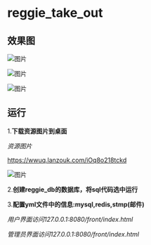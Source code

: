 # reggie_take_out

## 效果图

![图片](D:\dev\reggie_take_out\img\屏幕截图%202025-01-02%20221850.png)

![图片](D:\dev\reggie_take_out\img\屏幕截图%202025-01-02%20221645.png)

![图片](D:\dev\reggie_take_out\img\屏幕截图%202025-01-02%20221748.png)

## 运行

1.**下载资源图片到桌面**

*资源图片*

https://wwuq.lanzouk.com/iOq8o218tckd

![图片](D:\dev\reggie_take_out\img\屏幕截图%202025-01-02%20223034.png)

2.**创建reggie_db的数据库，将sql代码选中运行**

3.**配置yml文件中的信息:mysql,redis,stmp(邮件)**

*用户界面访问127.0.0.1:8080/front/index.html*

*管理员界面访问127.0.0.1:8080/front/index.html*



